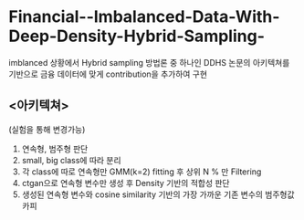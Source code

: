 # Financial--Imbalanced-Data-With-Deep-Density-Hybrid-Sampling-

imblanced 상황에서 Hybrid sampling 방법론 중 하나인 
DDHS 논문의 아키텍쳐를 기반으로 금융 데이터에 맞게 contribution을 추가하여 구현 

## <아키텍쳐>
(실험을 통해 변경가능)

1) 연속형, 범주형 판단
2) small, big class에 따라 분리
3) 각 class에 따로 연속형만 GMM(k=2) fitting 후 상위 N % 만 Filtering
4) ctgan으로 연속형 변수만 생성 후 Density 기반의 적합성 판단
5) 생성된 연속형 변수와 cosine similarity 기반의 가장 가까운 기존 변수의 범주형값 카피
